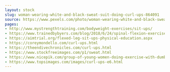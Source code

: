 ```yaml
---
layout: stock
slug: woman-wearing-white-and-black-sweat-suit-doing-curl-ups-864091
source: https://www.pexels.com/photo/woman-wearing-white-and-black-sweat-suit-doing-curl-ups-864091/
pages:
- http://www.mystrengthtraining.com/bodyweight-exercises/sit-ups/
- https://www.trainedbybyers.com/blog/2018/6/24/spinal-flexion-exercises-never-ever
- https://aimtrial.org/flexed-leg-sit-ups-physical-education.aspx
- https://coreymondello.com/curl-ups.html
- https://theendivechronicles.com/curl-ups.html
- https://www.stockfreeimages.com/p1/sweat.html
- https://www.nicepik.com/group-of-young-women-doing-exercise-with-dumbbells-in-aerobic-dance-class-20-25-years-adult-free-photo-1347218
- https://www.topsimages.com/images/curl-ups-e6.html
---
```

